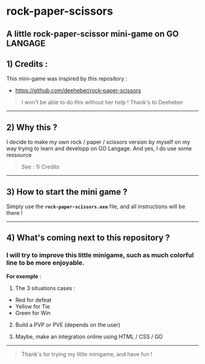 # rock-paper-scissors
A little rock-paper-scissor mini-game on GO LANGAGE
----
## 1) Credits :
This mini-game was inspired by this repository :
-   https://github.com/deeheber/rock-paper-scissors

> I won't be able to do this without her help ! Thank's to Deeheber
------------
## 2) Why this ?
I decide to make my own rock / paper / scissors version by myself on my way trying to learn and developp on GO Langage.
And yes, I do use some ressource
> See : 1) Credits

------------
## 3) How to start the mini game ?
 Simply use the **__`rock-paper-scissors.exe`__** file, and all instructions will be there !

------------
## 4) What's coming next to this repository ?
### I will try to improve this little minigame, such as much colorful line to be more enjoyable.
__For exemple__ :
1) The 3 situations cases :
- Red for defeat
- Yellow for Tie
- Green for Win

2) Build a PVP or PVE (depends on the user)

3) Maybe, make an integration online using HTML / CSS / GO
------------
> Thank's for trying my little minigame, and have fun !
